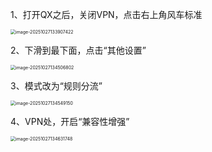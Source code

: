 1、打开QX之后，关闭VPN，点击右上角风车标准

<img src="https://lzc-playground-1301583638.cos.ap-chengdu.myqcloud.com/guidelines/395/image-20251027133907422.png?imageSlim" alt="image-20251027133907422" style="zoom:50%;" /> 

2、下滑到最下面，点击“其他设置”

<img src="https://lzc-playground-1301583638.cos.ap-chengdu.myqcloud.com/guidelines/395/image-20251027134506802.png?imageSlim" alt="image-20251027134506802" style="zoom:50%;" /> 

3、模式改为“规则分流”

<img src="https://lzc-playground-1301583638.cos.ap-chengdu.myqcloud.com/guidelines/395/image-20251027134549150.png?imageSlim" alt="image-20251027134549150" style="zoom:50%;" /> 

4、VPN处，开启“兼容性增强”

<img src="https://lzc-playground-1301583638.cos.ap-chengdu.myqcloud.com/guidelines/395/image-20251027134631748.png?imageSlim" alt="image-20251027134631748" style="zoom:50%;" /> 